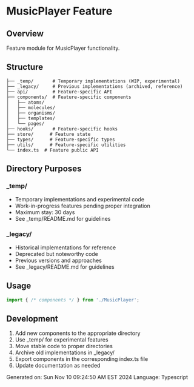 # MusicPlayer Feature

## Overview
Feature module for MusicPlayer functionality.

## Structure
```
├── _temp/       # Temporary implementations (WIP, experimental)
├── _legacy/     # Previous implementations (archived, reference)
├── api/         # Feature-specific API
├── components/  # Feature-specific components
│   ├── atoms/
│   ├── molecules/
│   ├── organisms/
│   ├── templates/
│   └── pages/
├── hooks/       # Feature-specific hooks
├── store/      # Feature state
├── types/      # Feature-specific types
├── utils/      # Feature-specific utilities
└── index.ts  # Feature public API
```

## Directory Purposes

### _temp/
- Temporary implementations and experimental code
- Work-in-progress features pending proper integration
- Maximum stay: 30 days
- See _temp/README.md for guidelines

### _legacy/
- Historical implementations for reference
- Deprecated but noteworthy code
- Previous versions and approaches
- See _legacy/README.md for guidelines

## Usage
```typescript
import { /* components */ } from './MusicPlayer';
```

## Development
1. Add new components to the appropriate directory
2. Use _temp/ for experimental features
3. Move stable code to proper directories
4. Archive old implementations in _legacy/
5. Export components in the corresponding index.ts file
6. Update documentation as needed

Generated on: Sun Nov 10 09:24:50 AM EST 2024
Language: Typescript
